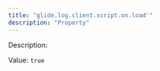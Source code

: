 ```yaml
---
title: "glide.log.client.script.on.load'"
description: "Property"
---
```


Description: 

Value: `true`